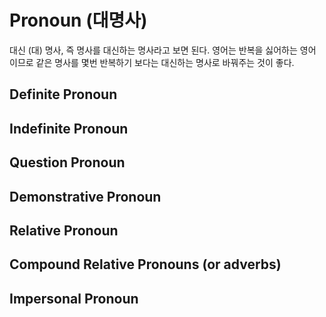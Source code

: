 # Pronoun (대명사)


대신 (대) 명사, 즉 명사를 대신하는 명사라고 보면 된다. 영어는 반복을 싫어하는 영어 이므로 같은 명사를 몇번 반복하기 보다는 대신하는 명사로 바꿔주는 것이 좋다.

## Definite Pronoun

## Indefinite Pronoun

## Question Pronoun

## Demonstrative Pronoun

## Relative Pronoun

## Compound Relative Pronouns (or adverbs)

## Impersonal Pronoun
